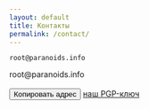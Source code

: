 ```yaml
---
layout: default
title: Контакты
permalink: /contact/
---
```

```
root@paranoids.info
```
<div id="code">root@paranoids.info</div>
<br>
<button class="glo" id="copy">Копировать адрес</button>
<a href="/pgp/" class="glo_a">наш PGP-ключ</button>
